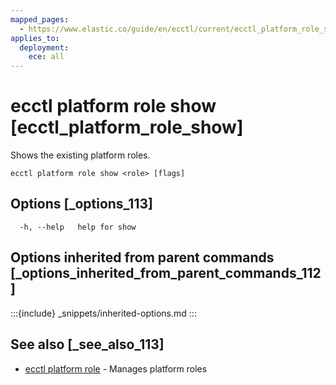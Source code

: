 ```yaml
---
mapped_pages:
  - https://www.elastic.co/guide/en/ecctl/current/ecctl_platform_role_show.html
applies_to:
  deployment:
    ece: all
---
```


# ecctl platform role show [ecctl_platform_role_show]

Shows the existing platform roles.

```
ecctl platform role show <role> [flags]
```


## Options [_options_113]

```
  -h, --help   help for show
```


## Options inherited from parent commands [_options_inherited_from_parent_commands_112]

:::{include} _snippets/inherited-options.md
:::


## See also [_see_also_113]

* [ecctl platform role](/reference/ecctl_platform_role.md) - Manages platform roles